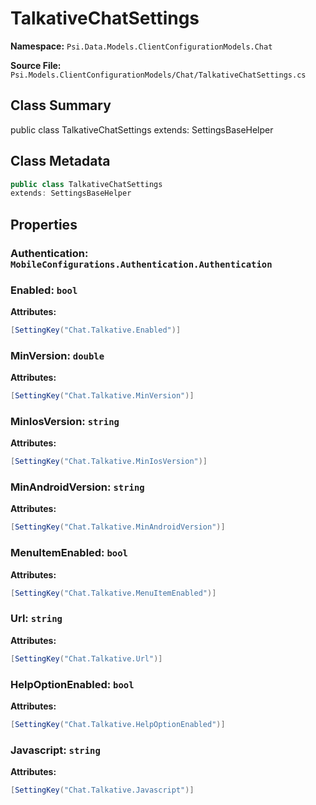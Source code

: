 # TalkativeChatSettings

**Namespace:** `Psi.Data.Models.ClientConfigurationModels.Chat`

**Source File:** `Psi.Models.ClientConfigurationModels/Chat/TalkativeChatSettings.cs`

## Class Summary

public class TalkativeChatSettings
extends: SettingsBaseHelper

## Class Metadata

```typescript
public class TalkativeChatSettings
extends: SettingsBaseHelper
```

## Properties

### Authentication: `MobileConfigurations.Authentication.Authentication`

### Enabled: `bool`

**Attributes:**
```csharp
[SettingKey("Chat.Talkative.Enabled")]
```

### MinVersion: `double`

**Attributes:**
```csharp
[SettingKey("Chat.Talkative.MinVersion")]
```

### MinIosVersion: `string`

**Attributes:**
```csharp
[SettingKey("Chat.Talkative.MinIosVersion")]
```

### MinAndroidVersion: `string`

**Attributes:**
```csharp
[SettingKey("Chat.Talkative.MinAndroidVersion")]
```

### MenuItemEnabled: `bool`

**Attributes:**
```csharp
[SettingKey("Chat.Talkative.MenuItemEnabled")]
```

### Url: `string`

**Attributes:**
```csharp
[SettingKey("Chat.Talkative.Url")]
```

### HelpOptionEnabled: `bool`

**Attributes:**
```csharp
[SettingKey("Chat.Talkative.HelpOptionEnabled")]
```

### Javascript: `string`



**Attributes:**
```csharp
[SettingKey("Chat.Talkative.Javascript")]
```
